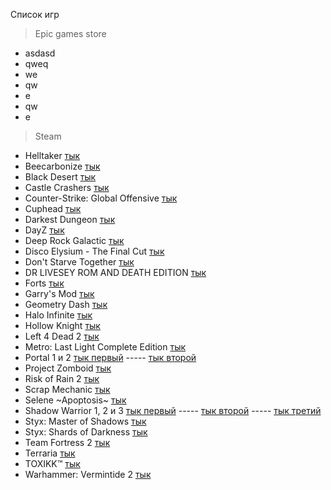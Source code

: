 Список игр

>Epic games store
+ asdasd
+ qweq
+ we
+ qw
+ e
+ qw
+ e

>Steam
+ Helltaker [тык](https://store.steampowered.com/app/1289310/Helltaker/)
+ Beecarbonize [тык](https://store.steampowered.com/app/2486750/Beecarbonize/)
+ Black Desert [тык](https://store.steampowered.com/app/582660/Black_Desert/)
+ Castle Crashers [тык](https://store.steampowered.com/app/204360/Castle_Crashers/)
+ Counter-Strike: Global Offensive [тык](https://store.steampowered.com/app/730/CounterStrike_Global_Offensive/)
+ Cuphead [тык](https://store.steampowered.com/app/268910/Cuphead/)
+ Darkest Dungeon [тык](https://store.steampowered.com/app/262060/Darkest_Dungeon/)
+ DayZ [тык](https://store.steampowered.com/app/221100/DayZ/)
+ Deep Rock Galactic [тык](https://store.steampowered.com/app/548430/Deep_Rock_Galactic/)
+ Disco Elysium - The Final Cut [тык](https://store.steampowered.com/app/632470/Disco_Elysium__The_Final_Cut/)
+ Don't Starve Together [тык](https://store.steampowered.com/app/322330/Dont_Starve_Together/)
+ DR LIVESEY ROM AND DEATH EDITION [тык](https://store.steampowered.com/app/2181930/DR_LIVESEY_ROM_AND_DEATH_EDITION/)
+ Forts [тык](https://store.steampowered.com/app/410900/Forts/)
+ Garry's Mod [тык](https://store.steampowered.com/app/4000/Garrys_Mod/)
+ Geometry Dash [тык](https://store.steampowered.com/app/322170/Geometry_Dash/)
+ Halo Infinite [тык](https://store.steampowered.com/app/1240440/Halo_Infinite/)
+ Hollow Knight [тык](https://store.steampowered.com/app/367520/Hollow_Knight/)
+ Left 4 Dead 2 [тык](https://store.steampowered.com/app/550/Left_4_Dead_2/)
+ Metro: Last Light Complete Edition [тык](https://store.steampowered.com/app/287390/Metro_Last_Light_Redux/)
+ Portal 1 и 2 [тык первый](https://store.steampowered.com/app/400/Portal/) ----- [тык второй](https://store.steampowered.com/app/620/Portal_2/)
+ Project Zomboid [тык](https://store.steampowered.com/app/108600/Project_Zomboid/)
+ Risk of Rain 2 [тык](https://store.steampowered.com/app/632360/Risk_of_Rain_2/)
+ Scrap Mechanic [тык](https://store.steampowered.com/app/387990/Scrap_Mechanic/)
+ Selene ~Apoptosis~ [тык](https://store.steampowered.com/app/1398210/Selene_Apoptosis/)
+ Shadow Warrior 1, 2 и 3 [тык первый](https://store.steampowered.com/app/233130/Shadow_Warrior/) ----- [тык второй](https://store.steampowered.com/app/324800/Shadow_Warrior_2/) ----- [тык третий](https://store.steampowered.com/app/1036890/Shadow_Warrior_3_Definitive_Edition/)
+ Styx: Master of Shadows [тык](https://store.steampowered.com/app/242640/Styx_Master_of_Shadows/)
+ Styx: Shards of Darkness [тык](https://store.steampowered.com/app/355790/Styx_Shards_of_Darkness/)
+ Team Fortress 2 [тык](https://store.steampowered.com/app/440/Team_Fortress_2/)
+ Terraria [тык](https://store.steampowered.com/app/105600/Terraria/)
+ TOXIKK™ [тык](https://store.steampowered.com/app/324810/TOXIKK/)
+ Warhammer: Vermintide 2 [тык](https://store.steampowered.com/app/552500/Warhammer_Vermintide_2/)


